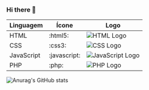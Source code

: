 ### Hi there 👋

<!--
**HeberGD/HeberGD** is a ✨ _special_ ✨ repository because its `README.md` (this file) appears on your GitHub profile.

Here are some ideas to get you started:

- 🔭 I’m currently working on ...
- 🌱 I’m currently learning ...
- 👯 I’m looking to collaborate on ...
- 🤔 I’m looking for help with ...
- 💬 Ask me about ...
- 📫 How to reach me: ...
- 😄 Pronouns: ...
- ⚡ Fun fact: ...
-->
| Linguagem   | Ícone  | Logo  |
|-------------|-------|-------|
| HTML        | :html5: | ![HTML Logo](https://www.freeiconspng.com/thumbs/html5-icon/html5-icon-1.png) |
| CSS         | :css3: | ![CSS Logo](caminho/para/css-logo.png) |
| JavaScript  | :javascript: | ![JavaScript Logo](caminho/para/js-logo.png) |
| PHP         | :php: | ![PHP Logo](caminho/para/php-logo.png) |

![Anurag's GitHub stats](https://github-readme-stats.vercel.app/api?username=HeberGD&show_icons=true&theme=radical&layout=donut)






